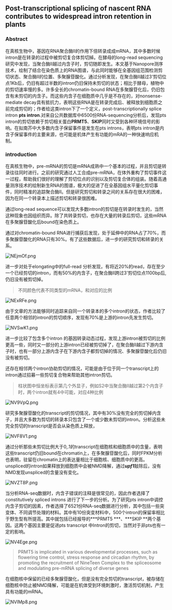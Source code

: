 

## Post-transcriptional splicing of nascent RNA contributes to widespread intron retention in plants  

### Abstract

在真核生物中，基因在RNA聚合酶II的作用下倍转录成成mRNA，其中多数时候intron是在转录的过程中被剪切复合体剪切掉。在酵母的long-read sequencing研究中发现，当聚合酶II越过内含子时，剪切随即发生。本文基于Nanopore测序技术，绘制了结合在染色质上的RNA图谱，与此同时能够在全基因组范围检测剪切状态、聚合酶II的位置、多聚腺苷酸化。通过分析发现，在聚合酶II越过3‘剪切位点1Kb后，仍旧有超过半数的intron仍旧保持未剪切的状态；相比于酵母，植物中的剪切速率慢的多。许多全长的chromatin-bound RNA在多聚腺苷化后，仍旧包含有未剪切的内含子。而这些内含子在细胞质中几乎是不存在的，对nonsense-mediate decay具有抵抗力，表明这些RNA是在转录完成后、被释放到细胞质之前完成剪切的；作者给这类intron下了一个定义，post-transcriptionally splice intron **pts intron**.对来自公共数据库中6500份RNA-sequencing分析后，发现pts intron的剪切依赖于剪切相关蛋白**PRMT5**、**SKIP**同时又受到各种环境信号的影响。在拟南芥中大多数内含子保留事件是发生在pts introns，表明pts intron是内含子保留事件的主要来源，也可能是机体产生有功能的mRA的一种快速响应机制。

### introduction

在真核生物中，pre-mRNA的剪切是mRNA成熟中一个基本的过程，并且剪切是转录往往同时进行。之前的研究通过人工合成pre-mRNA，在体外重构了剪切事件这一过程，帮助我们很好的理解了剪切位点的识别以及剪切复合体的组装。随着高通量测序技术的绘制新生RNA的图谱，极大的促进了在全基因组水平量化剪切事件，同时精准的追踪聚合酶II。但是研究剪切和转录之间的关系存在很大的困难，因为在同一个转录本上描述剪切和转录很困难。

通过long-read sequence可以发现大多数intron的剪切是在转录时发生的，当然这种现象也因组织而异。除了共转录剪切，也存在大量的转录后剪切，这些mRNA在多聚腺苷酸化后bound在染色质上。

通过对chromatin-bound RNA进行捕获后发现，处于延伸中的RNA占了70%，而多聚腺苷酸化的RNA只有30%。有了这些数据后，进一步的研究剪切和转录的关系。

![NEjmOf.png](https://s1.ax1x.com/2020/06/17/NEjmOf.png)

进一步对处于elongating中的full-read 分析发现，有将近20%的read，存在至少一个已经剪切的intron，而有50%的内含子，在聚合酶II跨过3’剪切位点1100bp后,仍旧没有被剪切掉。

> 不同颜色代表不同类型的mRNA，和对应的比例

![NExRFe.png](https://s1.ax1x.com/2020/06/17/NExRFe.png)

由于文章的方法能够同时追踪来自同一个转录本的多个intron的状态，作者比较了任意两个相邻的intron的剪切顺序，发现有70%是上游的intron先发生剪切。

![NVSwK1.png](https://s1.ax1x.com/2020/06/17/NVSwK1.png)

进一步比较了包含多个intron 的基因转录动态过程，发现上游intron被剪切的比例更高一些，同时又一部分的上游intron已经被剪切掉了，在聚合酶II越过下游内含子时，也有一部分上游内含子在下游内含子都剪切掉的情况、多聚腺苷酸化后仍旧没有被剪切。

还存在相邻两个intron协助剪切的情况，可能是由于位于同一个transcript上的intron通过招募一些剪切复合物来帮助其他intron剪切。

> 柱状图中恒坐标表示第几个外显子，例如S2中当聚合酶II越过第2个内含子时，两个intron就有4中可能，对应4种比例

![NV9VpQ.png](https://s1.ax1x.com/2020/06/17/NV9VpQ.png)



研究多聚腺苷酸化的transcript的剪切情况，其中有30%没有完全的剪切掉内含子，并且大多数为剪切的转录本只包含了一个或少数未剪切的intron。分析这些未完全剪切的transcript是否会从染色质上释放，

![NVF8V1.png](https://s1.ax1x.com/2020/06/17/NVF8V1.png)

通过分析那些未剪切比例大于0,.1的transcript在细胞核和细胞质中的含量，表明这些transcript仍旧bound在chromatin上，在多聚腺苷酸化后，同时FPKM分析也表明，驻留在chromatin上的表达量相比于细胞核、细胞质中的更高。unspliced的intron如果释放到细胞质中会被NMD降解，通过***upf1***敲除后，没有NMD发现unspliced的含量没有变化。

![NVZT8P.png](https://s1.ax1x.com/2020/06/17/NVZT8P.png)

当分析RNA-seq数据时，内含子错误的注释是很常见的，因此作者选择了constitutively spliced introns  进行了下一步的分析。为了研究pts intron中调控内含子剪切的因素，作者选择了6521份RNA-seq数据进行分析，其中包括一些突变体、不同调节处理的材料。其中有10份突变材料中，500个intron的保留率相比于野生型有所提高。其中就包括已经报导的***PRMT5  ***、***SKIP  **两个基因。这两个基因主要是促进pts transcript 中Intron的剪切，当然对于非pts也有一定的影响。

![NV4Ege.png](https://s1.ax1x.com/2020/06/17/NV4Ege.png)

>PRMT5 is implicated in various developmental processes, such as flowering time control, stress response and circadian rhythm, by promoting the recruitment of NineTeen Complex to the spliceosome and modulating pre-mRNA splicing of diverse genes  

在细胞核中保留的已经多聚腺苷酸化，但是没有完全剪切的transcript，被存储在细胞核中防止被NMD降解，可能是在机体受到环境刺激时，激活剪切机制，产生具有功能的mRNA。

![NVIMp8.png](https://s1.ax1x.com/2020/06/17/NVIMp8.png)